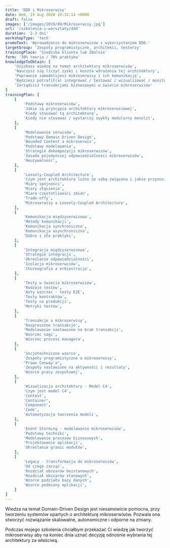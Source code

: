 ```yaml
---
title: 'DDD i Mikroserwisy'
date: Wed, 15 Aug 2020 19:31:14 +0000
draft: false
images: ['/images/2019/09/Mikroserwisy.jpg']
url: '/szkolenia-i-warsztaty/ddd'
duration: '2-3 dni'
workshopType: 'tech'
promoText: 'Wprowadzenie do mikroserwisów z wykorzystaniem DDD.'
targetGroup: 'Zespoły programistyczne, architekci, testerzy'
trainingPlace: 'Siedziba klienta lub Zdalnie'
form: '30% teoria / 70% praktyka'
knowledgeToObtain: [
    'Uzyskasz wiedzę na temat architektury mikroserwisów',
    'Nauczysz się liczyć zyski i koszta wdrażania tej architektury',
    'Poprawnie zamodelujesz mikroserwisy i ich komunikację',
    'Będziesz potrafił(a) integrować / testować / wizualizować / monitorować mikroserwisy',
    'Zarządzisz transakcjami biznesowymi w świecie mikroserwisów'
]
trainingPlan: [
    [
        'Podstawy mikroserwisów',
        'Jakie są pryncypia architektury mikroserwisowej',
        'Kiedy stosować tą architekturę',
        'Kiedy nie stosować / wystarczy zwykły modularny monolit',
    ],
    [
        'Modelowanie serwisów',    
        'Podstawy Domain Driven Design',
        'Bounded Context a mikroserwis',
        'Podstawy modelowania',
        'Strategie dekompozycji mikroserwisów',
        'Zasada pojedyńczej odpowiedzialności mikroserwisów',
        'Reużywalność',
    ],
    [
        'Loosely-Coupled Architecture',    
        'Czym jest architektura luźno ze sobą związana i jakie przynosi zyski',
        'Miary spójności',
        'Miary złączenia',
        'Miara częstotliwości zmian',
        'Trade-offy',
        'Mikroserwisy a Loosely-Coupled Architecture',
    ],
    [
        'Komunikacja międzyserwisowa',    
        'Metody komunikacji',
        'Komunikacja synchroniczna',
        'Komunikacja asynchroniczna',
        'Dobre i złe praktyki',
    ],
    [
        'Integracja międzyserwisowa',    
        'Strategie integracji',
        'Określanie odpowiedzialności',
        'Izolacja mikroserwisów',
        'Choreografia a orkiestracja',
    ],
    [
        'Testy w świecie mikroserwisów',    
        'Rodzaje testów',
        'Anty wzorzec - testy E2E',
        'Testy kontraktów',
        'Testy na produkcji',
        'Metryki testów',
    ],
    [
        'Transakcje a mikroserwisy',
        'Rozproszone transakcje',
        'Modelowanie nastawione na brak transakcji',
        'Wzorzec sagi',
        'Wzorzec process managera',
    ],
    [
        'Socjotechniczne wzorce',
        'Zespoły programistyczne a mikroserwisy',
        "Prawo Conway'a",
        'Zespoły nastawione na aktywności i rezultaty',
        'Wzorce pracy zespołowej',
    ],
    [
        'Wizualizacja architektury - Model C4',    
        'Czym jest model C4',
        'Context',
        'Container',
        'Component',
        'Code',
        'Automatyzacja tworzenia modeli',
    ],
    [
        'Event Storming - modelowanie mikroserwisów',
        'Podstawy techniki',
        'Modelowanie procesów biznesowych',
        'Projektowanie aplikacji',
        'Określanie granic modułów',
    ],
    [
        'Legacy - transformacja do mikroserwisów',
        'Od czego zacząć',
        'Rozdział obszarów bezstanowych',
        'Rozdział obszarów stanowych',
        'Wzorce podziału bazy danych',
        'Wzorce podmiany aplikacji',
    ]
]
---
```

Wiedza na temat Domain-Driven Design jest niesamowicie pomocna, przy tworzeniu systemów opartych o architekturę mikroserwisów. Pozwala ona stworzyć rozwiązanie skalowalne, autonomiczne i odporne na zmiany.

Podczas mojego szkolenia chciałbym przekazać Ci wiedzę jak tworzyć mikroserwisy aby na koniec dnia uznać decyzję odnośnie wybrania tej architektury za właściwą.